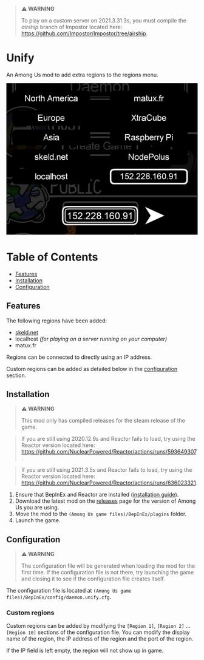 > **⚠ WARNING**
> 
> To play on a custom server on 2021.3.31.3s, you must compile the
> *airship* branch of Impostor located here:
> https://github.com/Impostor/Impostor/tree/airship.

# Unify

An Among Us mod to add extra regions to the regions menu.

![Regions menu](images/RegionsMenu.png)

# Table of Contents
- [Features](#features)
- [Installation](#installation)
- [Configuration](#configuration)

## Features

The following regions have been added:
- [skeld.net](https://skeld.net/)
- localhost *(for playing on a server running on your computer)*
- matux.fr

Regions can be connected to directly using an IP address.

Custom regions can be added as detailed below in the
[configuration](#configuration) section.

## Installation

> **⚠ WARNING**
>
> This mod only has compiled releases for the steam release of the game.

> If you are still using 2020.12.9s and Reactor fails to load, try using the Reactor version located
> here: https://github.com/NuclearPowered/Reactor/actions/runs/593649307.

> If you are still using 2021.3.5s and Reactor fails to load, try using the Reactor version located
> here: https://github.com/NuclearPowered/Reactor/actions/runs/636023321.

1. Ensure that BepInEx and Reactor are installed ([installation guide](INSTALLATION.md)).
2. Download the latest mod on the [releases](https://github.com/DaemonBeast/Unify/releases) page
   for the version of Among Us you are using.
3. Move the mod to the `(Among Us game files)/BepInEx/plugins` folder.
4. Launch the game.

## Configuration

> **⚠ WARNING**
>
> The configuration file will be generated when loading the mod for
> the first time. If the configuration file is not there, try
> launching the game and closing it to see if the configuration
> file creates itself.

The configuration file is located at
`(Among Us game files)/BepInEx/config/daemon.unify.cfg`.

### Custom regions

Custom regions can be added by modifying the `[Region 1]`,
`[Region 2]` ... `[Region 10]` sections of the configuration file.
You can modify the display name of the region,
the IP address of the region and the port of the region.

If the IP field is left empty, the region will not show up in game.
